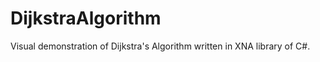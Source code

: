 DijkstraAlgorithm
=================

Visual demonstration of Dijkstra's Algorithm written in XNA library of C#.

